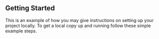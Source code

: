 <!-- GETTING STARTED -->
## Getting Started

This is an example of how you may give instructions on setting up your project locally.
To get a local copy up and running follow these simple example steps.

